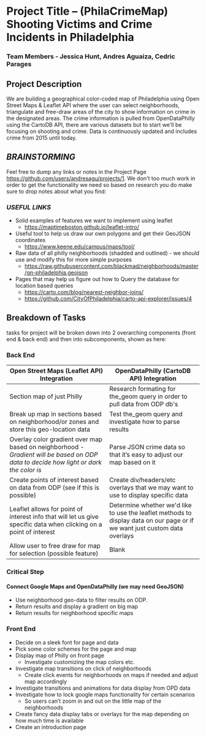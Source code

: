 
# Project Title – (PhilaCrimeMap) Shooting Victims and Crime Incidents in Philadelphia
### Team Members - Jessica Hunt, Andres Aguaiza, Cedric Parages

## Project Description 

We are building a geographical color-coded map of Philadelphia using Open Street Maps & Leaflet API where the user can select neighborhoods, triangulate and free-draw areas of the city to show information on crime in the designated areas. The crime information is pulled from OpenDataPhilly using the CartoDB API, there are various datasets but to start we'll be focusing on shooting and crime. Data is continuously updated and includes crime from 2015 until today.


## *BRAINSTORMING*
Feel free to dump any links or notes in the Project Page https://github.com/users/andresagu/projects/1. We don't too much work in order to get the functionality we need so based on research you do make sure to drop notes about what you find:

### *USEFUL LINKS*
* Solid examples of features we want to implement using leaflet
   * https://maptimeboston.github.io/leaflet-intro/
* Useful tool to help us draw our own polygons and get their GeoJSON coordinates
   * https://www.keene.edu/campus/maps/tool/
* Raw data of all philly neighborhoods (shadded and outlined) - we should use and modify this for more simple purposes
   * https://raw.githubusercontent.com/blackmad/neighborhoods/master/gn-philadelphia.geojson
* Pages that may help us figure out how to Query the database for location based queries
   * https://carto.com/blog/nearest-neighbor-joins/
   * https://github.com/CityOfPhiladelphia/carto-api-explorer/issues/4


## Breakdown of Tasks
tasks for project will be broken down into 2 overarching components (front end & back end) and then into subcomponents, shown as here:

### Back End

Open Street Maps (Leaflet API) Integration | 	OpenDataPhilly (CartoDB API) Integration
------------ | -------------
Section map of just Philly | Research formating for the_geom query in order to pull data from ODP db's
Break up map in sections based on neighborhood/or zones and store this geo-location data | Test the_geom query and investigate how to parse results
Overlay color gradient over map based on neighborhood - *Gradient will be based on ODP data to decide how light or dark the color is*| Parse JSON crime data so that it’s easy to adjust our map based on it
Create points of interest based on data from ODP (see if this is possible)  | Create div/headers/etc overlays that we may want to use to display specific data
Leaflet allows for point of interest info that will let us give specific data when clicking on a point of interest | Determine whether we'd like to use the leaflet methods to display data on our page or if we want just custom data overlays
Allow user to free draw for map for selection (possible feature) | Blank


### Critical Step
#### 	Connect Google Maps and OpenDataPhilly (we may need GeoJSON)
* Use neighborhood geo-data to filter results on ODP.
*	Return results and display a gradient on big map
*	Return results for neighborhood specific maps

### Front End
*	Decide on a sleek font for page and data
*	Pick some color schemes for the page and map
*	Display map of Philly on front page
    * Investigate customizing the map colors etc.
*	Investigate map transitions on click of neighborhoods
    * Create click events for neighborhoods on maps if needed and adjust map accordingly 
*	Investigate transitions and animations for data display from OPD data
*	Investigate how to lock google maps functionality for certain scenarios
    * So users can’t zoom in and out on the little map of the neighborhoods
*	Create fancy data display tabs or overlays for the map depending on how much time is available
*	Create an introduction page



